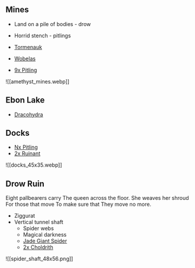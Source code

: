 
## Mines

* Land on a pile of bodies - drow
* Horrid stench - pitlings

* [Tormenauk](https://www.dndbeyond.com/monsters/4486023-tormenauk)
* [Wobelas](https://www.dndbeyond.com/monsters/4486048-wobalas)
* [9x Pitling](https://www.dndbeyond.com/monsters/4485977-pitling)

![[amethyst_mines.webp]]

## Ebon Lake

* [Dracohydra](https://www.dndbeyond.com/monsters/2059715-dracohydra)

## Docks

* [Nx Pitling](https://www.dndbeyond.com/monsters/4485977-pitling)
* [2x Ruinant](https://www.dndbeyond.com/monsters/4485987-ruinant)

![[docks_45x35.webp]]

## Drow Ruin

>
Eight pallbearers carry
The queen across the floor.
She weaves her shroud
For those that move
To make sure that
They move no more.
>

* Ziggurat
* Vertical tunnel shaft
	* Spider webs 
	* Magical darkness
	* [Jade Giant Spider](https://5e.tools/bestiary/jade-giant-spider-oota.html)
	* [2x Choldrith](https://www.dndbeyond.com/monsters/2560755-choldrith)

![[spider_shaft_48x56.png]]